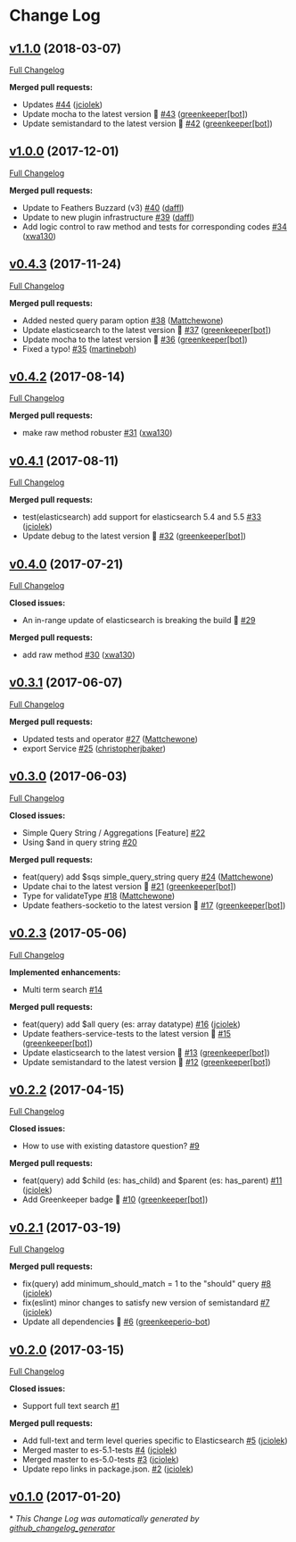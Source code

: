 # Change Log

## [v1.1.0](https://github.com/feathersjs-ecosystem/feathers-elasticsearch/tree/v1.1.0) (2018-03-07)
[Full Changelog](https://github.com/feathersjs-ecosystem/feathers-elasticsearch/compare/v1.0.0...v1.1.0)

**Merged pull requests:**

- Updates [\#44](https://github.com/feathersjs-ecosystem/feathers-elasticsearch/pull/44) ([jciolek](https://github.com/jciolek))
- Update mocha to the latest version 🚀 [\#43](https://github.com/feathersjs-ecosystem/feathers-elasticsearch/pull/43) ([greenkeeper[bot]](https://github.com/apps/greenkeeper))
- Update semistandard to the latest version 🚀 [\#42](https://github.com/feathersjs-ecosystem/feathers-elasticsearch/pull/42) ([greenkeeper[bot]](https://github.com/apps/greenkeeper))

## [v1.0.0](https://github.com/feathersjs-ecosystem/feathers-elasticsearch/tree/v1.0.0) (2017-12-01)
[Full Changelog](https://github.com/feathersjs-ecosystem/feathers-elasticsearch/compare/v0.4.3...v1.0.0)

**Merged pull requests:**

- Update to Feathers Buzzard \(v3\) [\#40](https://github.com/feathersjs-ecosystem/feathers-elasticsearch/pull/40) ([daffl](https://github.com/daffl))
- Update to new plugin infrastructure [\#39](https://github.com/feathersjs-ecosystem/feathers-elasticsearch/pull/39) ([daffl](https://github.com/daffl))
- Add logic control to raw method and tests for corresponding codes [\#34](https://github.com/feathersjs-ecosystem/feathers-elasticsearch/pull/34) ([xwa130](https://github.com/xwa130))

## [v0.4.3](https://github.com/feathersjs-ecosystem/feathers-elasticsearch/tree/v0.4.3) (2017-11-24)
[Full Changelog](https://github.com/feathersjs-ecosystem/feathers-elasticsearch/compare/v0.4.2...v0.4.3)

**Merged pull requests:**

- Added nested query param option [\#38](https://github.com/feathersjs-ecosystem/feathers-elasticsearch/pull/38) ([Mattchewone](https://github.com/Mattchewone))
- Update elasticsearch to the latest version 🚀 [\#37](https://github.com/feathersjs-ecosystem/feathers-elasticsearch/pull/37) ([greenkeeper[bot]](https://github.com/apps/greenkeeper))
- Update mocha to the latest version 🚀 [\#36](https://github.com/feathersjs-ecosystem/feathers-elasticsearch/pull/36) ([greenkeeper[bot]](https://github.com/apps/greenkeeper))
- Fixed a typo! [\#35](https://github.com/feathersjs-ecosystem/feathers-elasticsearch/pull/35) ([martineboh](https://github.com/martineboh))

## [v0.4.2](https://github.com/feathersjs-ecosystem/feathers-elasticsearch/tree/v0.4.2) (2017-08-14)
[Full Changelog](https://github.com/feathersjs-ecosystem/feathers-elasticsearch/compare/v0.4.1...v0.4.2)

**Merged pull requests:**

- make raw method robuster [\#31](https://github.com/feathersjs-ecosystem/feathers-elasticsearch/pull/31) ([xwa130](https://github.com/xwa130))

## [v0.4.1](https://github.com/feathersjs-ecosystem/feathers-elasticsearch/tree/v0.4.1) (2017-08-11)
[Full Changelog](https://github.com/feathersjs-ecosystem/feathers-elasticsearch/compare/v0.4.0...v0.4.1)

**Merged pull requests:**

- test\(elasticsearch\) add support for elasticsearch 5.4 and 5.5 [\#33](https://github.com/feathersjs-ecosystem/feathers-elasticsearch/pull/33) ([jciolek](https://github.com/jciolek))
- Update debug to the latest version 🚀 [\#32](https://github.com/feathersjs-ecosystem/feathers-elasticsearch/pull/32) ([greenkeeper[bot]](https://github.com/apps/greenkeeper))

## [v0.4.0](https://github.com/feathersjs-ecosystem/feathers-elasticsearch/tree/v0.4.0) (2017-07-21)
[Full Changelog](https://github.com/feathersjs-ecosystem/feathers-elasticsearch/compare/v0.3.1...v0.4.0)

**Closed issues:**

- An in-range update of elasticsearch is breaking the build 🚨 [\#29](https://github.com/feathersjs-ecosystem/feathers-elasticsearch/issues/29)

**Merged pull requests:**

- add raw method [\#30](https://github.com/feathersjs-ecosystem/feathers-elasticsearch/pull/30) ([xwa130](https://github.com/xwa130))

## [v0.3.1](https://github.com/feathersjs-ecosystem/feathers-elasticsearch/tree/v0.3.1) (2017-06-07)
[Full Changelog](https://github.com/feathersjs-ecosystem/feathers-elasticsearch/compare/v0.3.0...v0.3.1)

**Merged pull requests:**

- Updated tests and operator [\#27](https://github.com/feathersjs-ecosystem/feathers-elasticsearch/pull/27) ([Mattchewone](https://github.com/Mattchewone))
- export Service [\#25](https://github.com/feathersjs-ecosystem/feathers-elasticsearch/pull/25) ([christopherjbaker](https://github.com/christopherjbaker))

## [v0.3.0](https://github.com/feathersjs-ecosystem/feathers-elasticsearch/tree/v0.3.0) (2017-06-03)
[Full Changelog](https://github.com/feathersjs-ecosystem/feathers-elasticsearch/compare/v0.2.3...v0.3.0)

**Closed issues:**

- Simple Query String / Aggregations \[Feature\] [\#22](https://github.com/feathersjs-ecosystem/feathers-elasticsearch/issues/22)
- Using $and in query string [\#20](https://github.com/feathersjs-ecosystem/feathers-elasticsearch/issues/20)

**Merged pull requests:**

- feat\(query\) add $sqs simple\_query\_string query [\#24](https://github.com/feathersjs-ecosystem/feathers-elasticsearch/pull/24) ([Mattchewone](https://github.com/Mattchewone))
- Update chai to the latest version 🚀 [\#21](https://github.com/feathersjs-ecosystem/feathers-elasticsearch/pull/21) ([greenkeeper[bot]](https://github.com/apps/greenkeeper))
- Type for validateType [\#18](https://github.com/feathersjs-ecosystem/feathers-elasticsearch/pull/18) ([Mattchewone](https://github.com/Mattchewone))
- Update feathers-socketio to the latest version 🚀 [\#17](https://github.com/feathersjs-ecosystem/feathers-elasticsearch/pull/17) ([greenkeeper[bot]](https://github.com/apps/greenkeeper))

## [v0.2.3](https://github.com/feathersjs-ecosystem/feathers-elasticsearch/tree/v0.2.3) (2017-05-06)
[Full Changelog](https://github.com/feathersjs-ecosystem/feathers-elasticsearch/compare/v0.2.2...v0.2.3)

**Implemented enhancements:**

- Multi term search [\#14](https://github.com/feathersjs-ecosystem/feathers-elasticsearch/issues/14)

**Merged pull requests:**

- feat\(query\) add $all query \(es: array datatype\) [\#16](https://github.com/feathersjs-ecosystem/feathers-elasticsearch/pull/16) ([jciolek](https://github.com/jciolek))
- Update feathers-service-tests to the latest version 🚀 [\#15](https://github.com/feathersjs-ecosystem/feathers-elasticsearch/pull/15) ([greenkeeper[bot]](https://github.com/apps/greenkeeper))
- Update elasticsearch to the latest version 🚀 [\#13](https://github.com/feathersjs-ecosystem/feathers-elasticsearch/pull/13) ([greenkeeper[bot]](https://github.com/apps/greenkeeper))
- Update semistandard to the latest version 🚀 [\#12](https://github.com/feathersjs-ecosystem/feathers-elasticsearch/pull/12) ([greenkeeper[bot]](https://github.com/apps/greenkeeper))

## [v0.2.2](https://github.com/feathersjs-ecosystem/feathers-elasticsearch/tree/v0.2.2) (2017-04-15)
[Full Changelog](https://github.com/feathersjs-ecosystem/feathers-elasticsearch/compare/v0.2.1...v0.2.2)

**Closed issues:**

- How to use with existing datastore question? [\#9](https://github.com/feathersjs-ecosystem/feathers-elasticsearch/issues/9)

**Merged pull requests:**

- feat\(query\) add $child \(es: has\_child\) and $parent \(es: has\_parent\) [\#11](https://github.com/feathersjs-ecosystem/feathers-elasticsearch/pull/11) ([jciolek](https://github.com/jciolek))
- Add Greenkeeper badge 🌴 [\#10](https://github.com/feathersjs-ecosystem/feathers-elasticsearch/pull/10) ([greenkeeper[bot]](https://github.com/apps/greenkeeper))

## [v0.2.1](https://github.com/feathersjs-ecosystem/feathers-elasticsearch/tree/v0.2.1) (2017-03-19)
[Full Changelog](https://github.com/feathersjs-ecosystem/feathers-elasticsearch/compare/v0.2.0...v0.2.1)

**Merged pull requests:**

- fix\(query\) add minimum\_should\_match = 1 to the "should" query [\#8](https://github.com/feathersjs-ecosystem/feathers-elasticsearch/pull/8) ([jciolek](https://github.com/jciolek))
- fix\(eslint\) minor changes to satisfy new version of semistandard [\#7](https://github.com/feathersjs-ecosystem/feathers-elasticsearch/pull/7) ([jciolek](https://github.com/jciolek))
- Update all dependencies 🌴 [\#6](https://github.com/feathersjs-ecosystem/feathers-elasticsearch/pull/6) ([greenkeeperio-bot](https://github.com/greenkeeperio-bot))

## [v0.2.0](https://github.com/feathersjs-ecosystem/feathers-elasticsearch/tree/v0.2.0) (2017-03-15)
[Full Changelog](https://github.com/feathersjs-ecosystem/feathers-elasticsearch/compare/v0.1.0...v0.2.0)

**Closed issues:**

- Support full text search [\#1](https://github.com/feathersjs-ecosystem/feathers-elasticsearch/issues/1)

**Merged pull requests:**

- Add full-text and term level queries specific to Elasticsearch [\#5](https://github.com/feathersjs-ecosystem/feathers-elasticsearch/pull/5) ([jciolek](https://github.com/jciolek))
- Merged master to es-5.1-tests  [\#4](https://github.com/feathersjs-ecosystem/feathers-elasticsearch/pull/4) ([jciolek](https://github.com/jciolek))
- Merged master to es-5.0-tests [\#3](https://github.com/feathersjs-ecosystem/feathers-elasticsearch/pull/3) ([jciolek](https://github.com/jciolek))
- Update repo links in package.json. [\#2](https://github.com/feathersjs-ecosystem/feathers-elasticsearch/pull/2) ([jciolek](https://github.com/jciolek))

## [v0.1.0](https://github.com/feathersjs-ecosystem/feathers-elasticsearch/tree/v0.1.0) (2017-01-20)


\* *This Change Log was automatically generated by [github_changelog_generator](https://github.com/skywinder/Github-Changelog-Generator)*